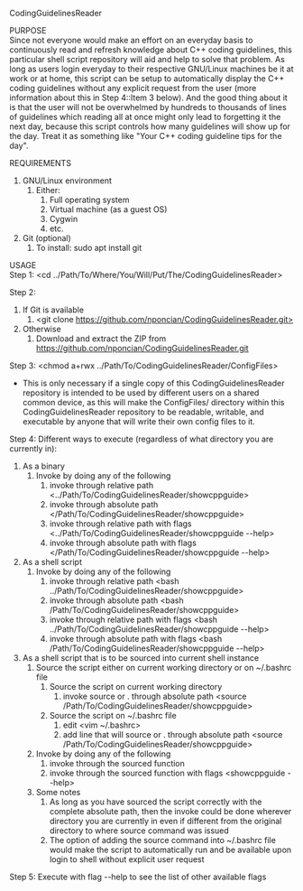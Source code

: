 CodingGuidelinesReader

PURPOSE\
Since not everyone would make an effort on an everyday basis to continuously read and refresh knowledge about C++ coding guidelines, this particular shell script repository will aid and help to solve that problem. As long as users login everyday to their respective GNU/Linux machines be it at work or at home, this script can be setup to automatically display the C++ coding guidelines without any explicit request from the user (more information about this in Step 4::Item 3 below). And the good thing about it is that the user will not be overwhelmed by hundreds to thousands of lines of guidelines which reading all at once might only lead to forgetting it the next day, because this script controls how many guidelines will show up for the day. Treat it as something like "Your C++ coding guideline tips for the day".

REQUIREMENTS
1. GNU/Linux environment
    1. Either:
        1. Full operating system
        2. Virtual machine (as a guest OS)
        3. Cygwin
        3. etc.
2. Git (optional)
    1. To install: sudo apt install git

USAGE\
Step 1:
<cd ../Path/To/Where/You/Will/Put/The/CodingGuidelinesReader>

Step 2:
1. If Git is available
    1. <git clone https://github.com/nponcian/CodingGuidelinesReader.git>
2. Otherwise
    1. Download and extract the ZIP from https://github.com/nponcian/CodingGuidelinesReader.git

Step 3:
<chmod a+rwx ../Path/To/CodingGuidelinesReader/ConfigFiles>
- This is only necessary if a single copy of this CodingGuidelinesReader repository is intended to be used by different users on a shared common device, as this will make the ConfigFiles/ directory within this CodingGuidelinesReader repository to be readable, writable, and executable by anyone that will write their own config files to it.

Step 4:
Different ways to execute (regardless of what directory you are currently in):
1. As a binary
    1. Invoke by doing any of the following
        1. invoke through relative path <../Path/To/CodingGuidelinesReader/showcppguide>
        2. invoke through absolute path </Path/To/CodingGuidelinesReader/showcppguide>
        3. invoke through relative path with flags <../Path/To/CodingGuidelinesReader/showcppguide --help>
        4. invoke through absolute path with flags </Path/To/CodingGuidelinesReader/showcppguide --help>
2. As a shell script
    1. Invoke by doing any of the following
        1. invoke through relative path <bash ../Path/To/CodingGuidelinesReader/showcppguide>
        2. invoke through absolute path <bash /Path/To/CodingGuidelinesReader/showcppguide>
        3. invoke through relative path with flags <bash ../Path/To/CodingGuidelinesReader/showcppguide --help>
        4. invoke through absolute path with flags <bash /Path/To/CodingGuidelinesReader/showcppguide --help>
3. As a shell script that is to be sourced into current shell instance
    1. Source the script either on current working directory or on \~/.bashrc file
        1. Source the script on current working directory
            1. invoke source or . through absolute path <source /Path/To/CodingGuidelinesReader/showcppguide>
        2. Source the script on \~/.bashrc file
            1. edit <vim ~/.bashrc>
            2. add line that will source or . through absolute path <source /Path/To/CodingGuidelinesReader/showcppguide>
    2. Invoke by doing any of the following
        1. invoke through the sourced function <showcppguide>
        2. invoke through the sourced function with flags <showcppguide --help>
    3. Some notes
        1. As long as you have sourced the script correctly with the complete absolute path, then the invoke could be done wherever directory you are currently in even if different from the original directory to where source command was issued
        2. The option of adding the source command into \~/.bashrc file would make the script to automatically run and be available upon login to shell without explicit user request

Step 5:
Execute with flag --help to see the list of other available flags
